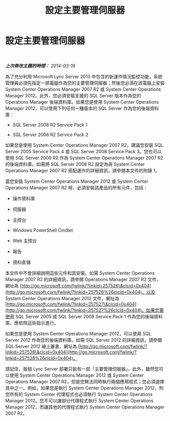 ﻿---
title: 設定主要管理伺服器
TOCTitle: 設定主要管理伺服器
ms:assetid: 44e2e9a8-c130-4c66-9871-80b1ff11b27c
ms:mtpsurl: https://technet.microsoft.com/zh-tw/library/JJ204844(v=OCS.15)
ms:contentKeyID: 49290764
ms.date: 08/10/2015
mtps_version: v=OCS.15
ms.translationtype: HT
---

# 設定主要管理伺服器

 

_**上次修改主題的時間：** 2014-03-19_

為了充分利用 Microsoft Lync Server 2013 中包含的新運作情況監控功能，系統管理員必須先指定一部電腦作為您的主要管理伺服器；然後您必須在該電腦上安裝 System Center Operations Manager 2007 R2 或 System Center Operations Manager 2012。此外，您必須安裝支援的 SQL Server 版本作為您的 Operations Manager 後端資料庫。如果您是使用 System Center Operations Manager 2012，可以使用下列任何一種版本的 SQL Server 作為您的後端資料庫：

  - SQL Server 2008 R2 Service Pack 1

  - SQL Server 2008 R2 Service Pack 2

如果您是使用 System Center Operations Manager 2007 R2，建議您安裝 SQL Server 2005 Service Pack 4 或 SQL Server 2008 Service Pack 3。您也可以使用 SQL Server 2008 R2 作為 System Center Operations Manager 2007 R2 的後端資料庫。如需將 SQL Server 2008 R2 設定為與 System Center Operations Manager 2007 R2 搭配運作的詳細資訊，請參閱本文件的附錄 1。

當您安裝 System Center Operations Manager 2012 或 System Center Operations Manager 2007 R2 時，必須安裝該產品的所有元件，包括：

  - 操作資料庫

  - 伺服器

  - 主控台

  - Windows PowerShell Cmdlet

  - Web 主控台

  - 報告

  - 資料倉儲

本文件中不會詳細說明這些元件和其安裝。如需 System Center Operations Manager 2007 R2 的詳細資訊，請參閱 Operations Manager 2007 R2 文件，網址為 [http://go.microsoft.com/fwlink/?linkid=257526\&clcid=0x404](http://go.microsoft.com/fwlink/?linkid=257526%26clcid=0x404)，以及 System Center Operations Manager 2012 文件，網址為 [http://go.microsoft.com/fwlink/?linkid=257527\&clcid=0x404](http://go.microsoft.com/fwlink/?linkid=257527%26clcid=0x404)。如果您要使用 SQL Server 2005 或 SQL Server 2008 Service Pack 1 作為您的後端資料庫，應依照這些指示進行。

如果您是使用 System Center Operations Manager 2012，可以使用 SQL Server 2012 作為您的後端資料庫。如需 SQL Server 2012 的詳細資訊，請參閱 SQL Server 2012 線上叢書，網址為 [http://go.microsoft.com/fwlink/?linkid=257528\&clcid=0x404](http://go.microsoft.com/fwlink/?linkid=257528%26clcid=0x404)。

請記住，每個 Lync Server 部署只能有一部「主要管理伺服器」。此外，雖然您可以使用 System Center Operations Manager 2012 或 System Center Operations Manager 2007 R2，但是您無法同時執行兩個應用程式；您必須選擇其中之一。例如，如果您是執行 System Center Operations Manager 2012，則您所有的 System Center 代理程式也必須執行 System Center Operations Manager 2012。您不可以讓部分代理程式執行 System Center Operations Manager 2012，而讓其他的代理程式執行 System Center Operations Manager 2007 R2。

